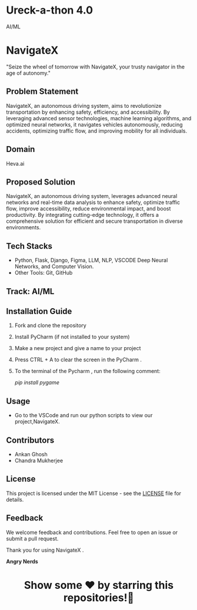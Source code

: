 # Ureck-a-thon 4.0
AI/ML

# NavigateX
"Seize the wheel of tomorrow with NavigateX, your trusty navigator in the age of autonomy."

## Problem Statement
NavigateX, an autonomous driving system, aims to revolutionize transportation by enhancing safety, efficiency, and accessibility. By leveraging advanced sensor technologies, machine learning algorithms, and optimized neural networks, it navigates vehicles autonomously, reducing accidents, optimizing traffic flow, and improving mobility for all individuals.

## Domain
Heva.ai

## Proposed Solution
NavigateX, an autonomous driving system, leverages advanced neural networks and real-time data analysis to enhance safety, optimize traffic flow, improve accessibility, reduce environmental impact, and boost productivity. By integrating cutting-edge technology, it offers a comprehensive solution for efficient and secure transportation in diverse environments.



## Tech Stacks
- Python, Flask, Django, Figma, LLM, NLP, VSCODE Deep Neural Networks, and Computer Vision.
- Other Tools: Git, GitHub

## Track: AI/ML

## Installation Guide
1. Fork and clone the repository
2. Install PyCharm (if not installed to your system)
3. Make a new project and give a name to your project
4. Press CTRL + A to clear the screen in the PyCharm .
5. To the terminal of the Pycharm , run the following comment:
 
     *pip install pygame*
   
## Usage
 - Go to the VSCode and  run our python scripts to view our project,NavigateX.


## Contributors
- Ankan Ghosh
- Chandra Mukherjee


## License
This project is licensed under the MIT License - see the [LICENSE](LICENSE) file for details.

## Feedback
We welcome feedback and contributions. Feel free to open an issue or submit a pull request.

Thank you for using NavigateX . 

**Angry Nerds**

<h1 align="center">Show some ❤ by starring this repositories!🌠</h1> 

